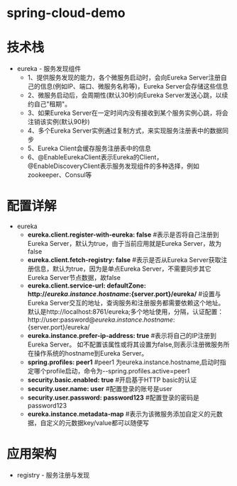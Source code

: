 # spring-cloud-demo

# 技术栈
  * eureka - 服务发现组件
       * 1、提供服务发现的能力，各个微服务启动时，会向Eureka Server注册自己的信息(例如IP、端口、微服务名称等)，Eureka Server会存储这些信息
       * 2、微服务启动后，会周期性(默认30秒)向Eureka Server发送心跳，以续约自己"租期"。
       * 3、如果Eureka Server在一定时间内没有接收到某个服务实例心跳，将会注销该实例(默认90秒)
       * 4、多个Eureka Server实例通过复制方式，来实现服务注册表中的数据同步
       * 5、Eureka Client会缓存服务注册表中的信息
       * 6、@EnableEurekaClient表示Eureka的Client，@EnableDiscoveryClient表示服务发现组件的多种选择，例如zookeeper、Consul等
        
# 配置详解
  * eureka
     * __eureka.client.register-with-eureka: false__    #表示是否将自己注册到Eureka Server，默认为true，由于当前应用就是Eureka Server，故为false
     * __eureka.client.fetch-registry: false__    #表示是否从Eureka Server获取注册信息，默认为true，因为是单点Eureka Server，不需要同步其它Eureka Server节点数据，故false
     * __eureka.client.service-url: 
            defaultZone: http://${eureka.instance.hostname}:${server.port}/eureka/__    #设置与Eureka Server交互的地址，查询服务和注册服务都需要依赖这个地址。默认是http://localhost:8761/eureka;多个地址使用，分隔，认证配置：http://user:password@${eureka.instance.hostname}:${server.port}/eureka/
     * __eureka.instance.prefer-ip-address: true__      #表示将自己的IP注册到Eureka Server。 如不配置该属性或将其设置为false,则表示注册微服务所在操作系统的hostname到Eureka Server。           
     * __spring.profiles: peer1__     #peer1 为eureka.instance.hostname,启动时指定哪个profile启动，命令为--spring.profiles.active=peer1
     * __security.basic.enabled: true__      #开启基于HTTP basic的认证
     * __security.user.name: user__     #配置登录的账号是user
     * __security.user.password: password123__      #配置登录的密码是password123
     * __eureka.instance.metadata-map__    #表示为该微服务添加自定义的元数据，自定义的元数据key/value都可以随便写
     
     
     
                
# 应用架构
  * registry - 服务注册与发现